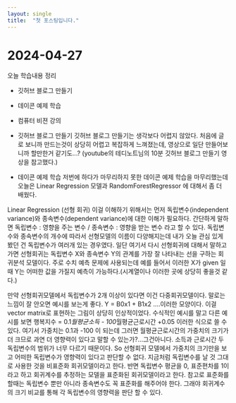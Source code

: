 ```yaml
---
layout: single
title:  "첫 포스팅입니다."
---
```


# 2024-04-27

오늘 학습내용 정리

- 깃허브 블로그 만들기
- 데이콘 예제 학습
- 컴퓨터 비젼 강의

- 깃허브 블로그 만들기
  깃허브 블로그 만들기는 생각보다 어렵지 않았다. 처음에 글로 보니까 만드는것이 상당히 어렵고 복잡하게 느껴졌는데, 영상으로 일단
  만들어보니까 할만한거 같기도...? (youtube의 테디노트님의 10분 깃허브 블로그 만들기 영상을 참고했다.)

- 데이콘 예제 학습
  저번에 하다가 마무리하지 못한 데이콘 예제 학습을 마무리했는데 오늘은 Linear Regression 모델과 RandomForestRegressor 에 대해서 좀 더
  배웠다.

Linear Regression (선형 회귀)
이걸 이해하기 위해서는 먼저 독립변수(independent variance)와 종속변수(dependent variance)에 대한 이해가 필요하다. 간단하게 말하면
독립변수 : 영향을 주는 변수 / 종속변수 : 영향을 받는 변수 라고 할 수 있다. 독립변수와 종속변수의 개수에 따라서 선형모델의 이름이 다양해지는데 내가 오늘 관심 있게 봤던 건 독립변수가 여러개 있는 경우였다. 일단 여기서 다시 선형회귀에 대해서 말하고 가면 선형회귀는 독립변수 X와 
종속변수 Y의 관계를 가장 잘 나타내는 선을 구하는 회귀분석 모델이다. 주로 수치 예측 문제에 사용되는데 예를 들어서 이러한 X가 given 일때 Y는 어떠한 값을 가질지 예측이 가능하다.(시계열이나 이러한 곳에 상당히 좋을것 같다.) 

만약 선형회귀모델에서 독립변수가 2개 이상이 있다면 이건 다중회귀모델이다. 말로는 느낌이 잘 안오면 예시를 보는게 좋다. 
Y = B0x1 + B1x2 ....이러한 모양이다. 이걸 vector matrix로 표현하는 그림이 상당히 인상적이었다. 수식적인 예시를 말고 다른 예시를 보면
행복지수 = 0.1*월평균소득 - 100*월평균근로시간 +0.05 이러한 식으로 쓸 수 있다. 여기서 가중치는 0.1과 -100 이 되는데 그러면 월평균근로시간의 가중치의 크기가 더 크므로 과연 더 영향력이 있다고 말할 수 있는가?...그건아니다. 소득과 근로시간 두 독립변수의 범위가 너무 다르기 때문이다. So 선형회귀 모델에서 가중치의 크기만을 보고 어떠한 독립변수가 영향력이 있다고 판단할 수 없다. 지금처럼 독립변수를 날 것 그대로 사용한 것을 비표준화 회귀모델이라고 한다. 반면 독립변수 평균을 0, 표준편차를 1이라고 하고 회귀계수를 추정하는 모델을 표준화된 회귀모델이라고 한다. 참고로 표준화를 할때는 독립변수 뿐만 아니라 종속변수도 꼭 표준화를 해주어야 한다. 그래야 회귀계수의 크기 비교를 통해 각 독립변수의 영향력을 판단 할 수 있다.


   
